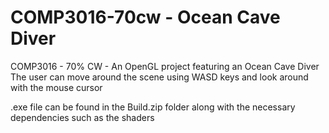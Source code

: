 # COMP3016-70cw - Ocean Cave Diver
COMP3016 - 70% CW - An OpenGL project featuring an Ocean Cave Diver
The user can move around the scene using WASD keys and look around with the mouse cursor

.exe file can be found in the Build.zip folder along with the necessary dependencies such as the shaders

